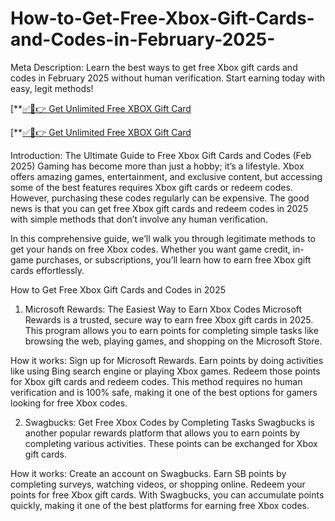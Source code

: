# How-to-Get-Free-Xbox-Gift-Cards-and-Codes-in-February-2025-

Meta Description: Learn the best ways to get free Xbox gift cards and codes in February 2025 without human verification. Start earning today with easy, legit methods!

[**[✅🔴👉 Get Unlimited Free XBOX Gift Card](https://mkrj.xyz/xbox2024/)

[**[✅🔴👉 Get Unlimited Free XBOX Gift Card](https://mkrj.xyz/xbox2024/)

Introduction: The Ultimate Guide to Free Xbox Gift Cards and Codes (Feb 2025)
Gaming has become more than just a hobby; it’s a lifestyle. Xbox offers amazing games, entertainment, and exclusive content, but accessing some of the best features requires Xbox gift cards or redeem codes. However, purchasing these codes regularly can be expensive. The good news is that you can get free Xbox gift cards and redeem codes in 2025 with simple methods that don’t involve any human verification.

In this comprehensive guide, we’ll walk you through legitimate methods to get your hands on free Xbox codes. Whether you want game credit, in-game purchases, or subscriptions, you’ll learn how to earn free Xbox gift cards effortlessly.

How to Get Free Xbox Gift Cards and Codes in 2025
1. Microsoft Rewards: The Easiest Way to Earn Xbox Codes
Microsoft Rewards is a trusted, secure way to earn free Xbox gift cards in 2025. This program allows you to earn points for completing simple tasks like browsing the web, playing games, and shopping on the Microsoft Store.

How it works:
Sign up for Microsoft Rewards.
Earn points by doing activities like using Bing search engine or playing Xbox games.
Redeem those points for Xbox gift cards and redeem codes.
This method requires no human verification and is 100% safe, making it one of the best options for gamers looking for free Xbox codes.

2. Swagbucks: Get Free Xbox Codes by Completing Tasks
Swagbucks is another popular rewards platform that allows you to earn points by completing various activities. These points can be exchanged for Xbox gift cards.

How it works:
Create an account on Swagbucks.
Earn SB points by completing surveys, watching videos, or shopping online.
Redeem your points for free Xbox gift cards.
With Swagbucks, you can accumulate points quickly, making it one of the best platforms for earning free Xbox codes.

